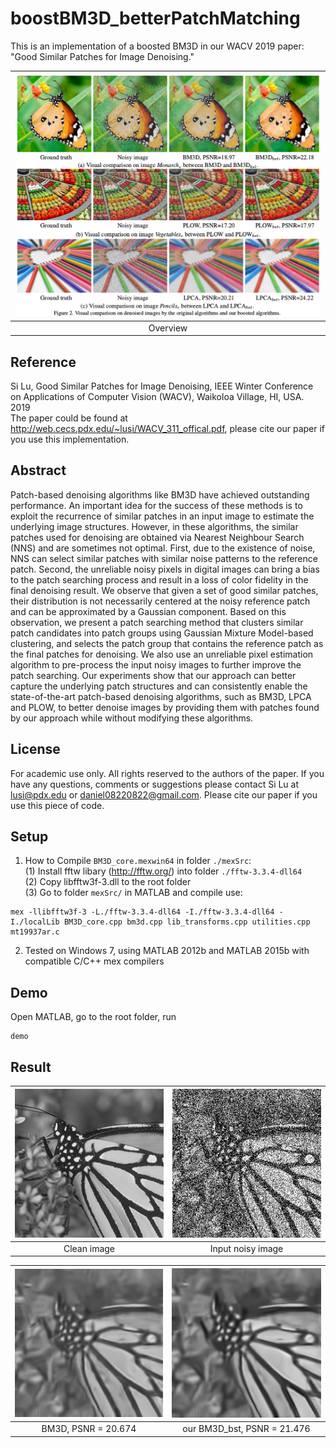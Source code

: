 # boostBM3D_betterPatchMatching
This is an implementation of a boosted BM3D in our WACV 2019 paper: "Good Similar Patches for Image Denoising."

|![overview-image](wacv2019_PM_overview.png)|
|:--:|
|  Overview |
## Reference
Si Lu, Good Similar Patches for Image Denoising, IEEE Winter Conference on Applications of Computer Vision (WACV),  Waikoloa Village, HI, USA. 2019  
The paper could be found at http://web.cecs.pdx.edu/~lusi/WACV_311_offical.pdf, please cite our paper if you use this implementation.

## Abstract
Patch-based denoising algorithms like BM3D have achieved outstanding performance. An important idea for the success of these methods is to exploit the recurrence of similar patches in an input image to estimate the underlying image structures. However, in these algorithms, the similar patches used for denoising are obtained via Nearest Neighbour Search (NNS) and are sometimes not optimal. First, due to the existence of noise, NNS can select similar patches with similar noise patterns to the reference patch. Second, the unreliable noisy pixels in digital images can bring a bias to the patch searching process and result in a loss of color fidelity in the final denoising result. We observe that given a set of good similar patches, their distribution is not necessarily centered at the noisy reference patch and can be approximated by a Gaussian component. Based on this observation, we present a patch searching method that clusters similar patch candidates into patch groups using Gaussian Mixture Model-based clustering, and selects the patch group that contains the reference patch as the final patches for denoising. We also use an unreliable pixel estimation algorithm to pre-process the input noisy images to further improve the patch searching. Our experiments show that our approach can better capture the underlying patch structures and can consistently enable the state-of-the-art patch-based denoising algorithms, such as BM3D, LPCA and PLOW, to better denoise images by providing them with patches found by our approach while without modifying these algorithms.

## License
For academic use only. All rights reserved to the authors of the paper. If you have any questions, comments or suggestions please contact Si Lu at lusi@pdx.edu or daniel08220822@gmail.com. Please cite our paper if you use this piece of code.

## Setup
1. How to Compile `BM3D_core.mexwin64` in folder `./mexSrc`:  
(1) Install fftw libary (http://fftw.org/) into folder `./fftw-3.3.4-dll64`  
(2) Copy libfftw3f-3.dll to the root folder  
(3) Go to folder `mexSrc/` in MATLAB and compile use: 
```
mex -llibfftw3f-3 -L./fftw-3.3.4-dll64 -I./fftw-3.3.4-dll64 -I./localLib BM3D_core.cpp bm3d.cpp lib_transforms.cpp utilities.cpp mt19937ar.c
```
2. Tested on Windows 7, using MATLAB 2012b and MATLAB 2015b with compatible C/C++ mex compilers

## Demo
Open MATLAB, go to the root folder, run
```
demo
```

## Result
|![clean-image](clean.png)|![noisy-image](noisy.png)|
|:--:|:--:|
| Clean image | Input noisy image |



|![bm3d-image](denoised.png)|![bm3dBst-image](denoised_bst.png)|
|:--:|:--:|
| BM3D, PSNR = 20.674| our BM3D_bst, PSNR = 21.476|
